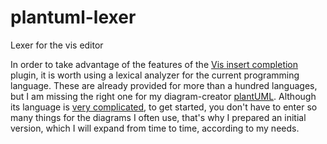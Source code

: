 # plantuml-lexer
Lexer for the vis editor

In order to take advantage of the features of the [Vis insert completion](https://github.com/jpaulogg/vis-ins-completion) plugin, it is worth using a lexical analyzer for the current programming language. These are already provided for more than a hundred languages, but I am missing the right one for my diagram-creator [plantUML](https://plantuml.com). Although its language is [very complicated](https://plantuml.com/guide), to get started, you don't have to enter so many things for the diagrams I often use, that's why I prepared an initial version, which I will expand from time to time, according to my needs.
